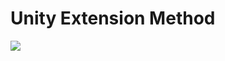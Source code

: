 # Unity Extension Method
<a href="https://github.com/OWNER/REPO/graphs/contributors">
  <img src="https://contrib.rocks/image?repo=fallenblood7080/Unity-Extension-Method" />
</a>
